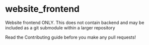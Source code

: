 # website_frontend
Website frontend ONLY. This does not contain backend and may be included as a git submodule within a larger repository

Read the Contributing guide before you make any pull requests!
